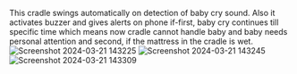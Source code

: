 This cradle swings automatically on detection of baby cry sound. Also it activates buzzer and gives alerts on phone if-first, baby cry continues till specific time which means now cradle cannot handle baby and baby needs personal attention and second, if the mattress in the cradle is wet.
![Screenshot 2024-03-21 143225](https://github.com/Priyankamandyam/Smart-Cradle-System-using-IoT/assets/164315213/9e28da05-34e4-45c2-bb0d-f6ffd62e11a6)
![Screenshot 2024-03-21 143245](https://github.com/Priyankamandyam/Smart-Cradle-System-using-IoT/assets/164315213/6c65048f-0794-4c9a-8aa1-2d5958f37f68)
![Screenshot 2024-03-21 143309](https://github.com/Priyankamandyam/Smart-Cradle-System-using-IoT/assets/164315213/d9142eeb-edff-4691-8e73-733024a33c7e)
